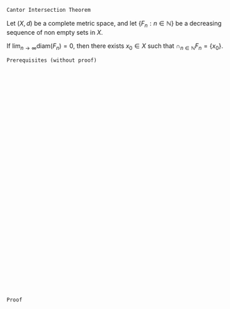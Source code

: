 ```
Cantor Intersection Theorem
```

Let $(X, d)$ be a complete metric space, and let $\{F_n : n\in\mathbb{N}\}$ be a decreasing sequence of non empty sets in $X$.

If $\lim_{n\rightarrow \infty}$diam$(F_n)=0,$ then there exists $x_0\in X$ such that $\cap_{n\in\mathbb{N}}F_n=\{x_0\}$.
```
Prerequisites (without proof)
```


<br>
<br>
<br>
<br>
<br>
<br>
<br>
<br>
<br>
<br>
<br>
<br>
<br>
<br>
<br>
<br>
<br>
<br>
<br>
<br>
<br>
<br>
<br>
<br>
<br>
<br>
<br>
<br>
<br>
<br>


```
Proof
```
